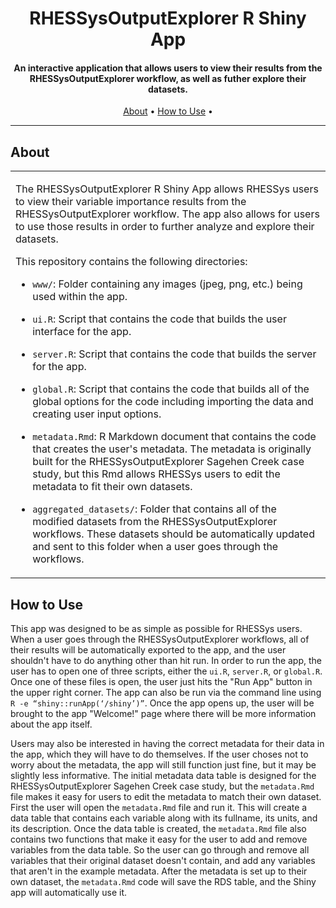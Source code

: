 
<h1 align="center"> RHESSysOutputExplorer R Shiny App</h1>

<h4 align="center"> An interactive application that allows users to view their results from the RHESSysOutputExplorer workflow, as well as futher explore their datasets.</h4>

<p align="center">
  <a href="#about">About</a> •
  <a href="#how-to-use">How to Use</a> •
</p>

---

## About

<table>
<tr>
<td>
      
The RHESSysOutputExplorer R Shiny App allows RHESSys users to view their variable importance results from the RHESSysOutputExplorer workflow. The app also allows for users to use those results in order to further analyze and explore their datasets. 

This repository contains the following directories:    
    
- `www/`: Folder containing any images (jpeg, png, etc.) being used within the app.

- `ui.R`: Script that contains the code that builds the user interface for the app.

- `server.R`: Script that contains the code that builds the server for the app.

- `global.R`: Script that contains the code that builds all of the global options for the code including importing the data and creating user input options.

- `metadata.Rmd`: R Markdown document that contains the code that creates the user's metadata. The metadata is originally built for the RHESSysOutputExplorer Sagehen Creek case study, but this Rmd allows RHESSys users to edit the metadata to fit their own datasets.

- `aggregated_datasets/`: Folder that contains all of the modified datasets from the RHESSysOutputExplorer workflows. These datasets should be automatically updated and sent to this folder when a user goes through the workflows.

</td>
</tr>
</table>

## How to Use

This app was designed to be as simple as possible for RHESSys users. When a user goes through the RHESSysOutputExplorer workflows, all of their results will be automatically exported to the app, and the user shouldn't have to do anything other than hit run. In order to run the app, the user has to open one of three scripts, either the `ui.R`, `server.R`, or `global.R`. Once one of these files is open, the user just hits the "Run App" button in the upper right corner. The app can also be run via the command line using `R -e “shiny::runApp(‘/shiny’)”`. Once the app opens up, the user will be brought to the app "Welcome!" page where there will be more information about the app itself. 

Users may also be interested in having the correct metadata for their data in the app, which they will have to do themselves. If the user choses not to worry about the metadata, the app will still function just fine, but it may be slightly less informative. The initial metadata data table is designed for the RHESSysOutputExplorer Sagehen Creek case study, but the `metadata.Rmd` file makes it easy for users to edit the metadata to match their own dataset. First the user will open the `metadata.Rmd` file and run it. This will create a data table that contains each variable along with its fullname, its units, and its description. Once the data table is created, the `metadata.Rmd` file also contains two functions that make it easy for the user to add and remove variables from the data table. So the user can go through and remove all variables that their original dataset doesn't contain, and add any variables that aren't in the example metadata. After the metadata is set up to their own dataset, the `metadata.Rmd` code will save the RDS table, and the Shiny app will automatically use it.
